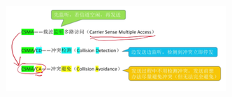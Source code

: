 
#
![输入图片说明](/imgs/2025-07-31/jMd4gWLopPjJZuab.png)
<!--stackedit_data:
eyJoaXN0b3J5IjpbMzk5NDU4NTY2XX0=
-->